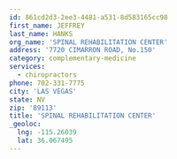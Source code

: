 ```yaml
---
id: 861cd2d3-2ee3-4481-a531-8d583165cc98
first_name: JEFFREY
last_name: HANKS
org_name: 'SPINAL REHABILITATION CENTER'
address: '7720 CIMARRON ROAD, No.150'
category: complementary-medicine
services:
  - chiropractors
phone: 702-331-7775
city: 'LAS VEGAS'
state: NV
zip: '89113'
title: 'SPINAL REHABILITATION CENTER'
_geoloc:
  lng: -115.26039
  lat: 36.067495
---
```


